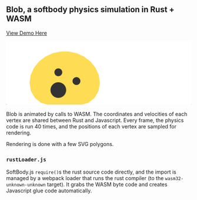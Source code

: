 ## Blob, a softbody physics simulation in Rust + WASM

[View Demo Here](https://blob.gkaemmer.com)

<img src="screenshot.png" />

Blob is animated by calls to WASM. The coordinates and velocities of each vertex are shared between Rust and Javascript. Every frame, the physics code is run 40 times, and the positions of each vertex are sampled for rendering.

Rendering is done with a few SVG polygons.

### `rustLoader.js`

SoftBody.js `require()`s the rust source code directly, and the import is managed by a webpack loader that runs the rust compiler (to the `wasm32-unknown-unknown` target). It grabs the WASM byte code and creates Javascript glue code automatically.
